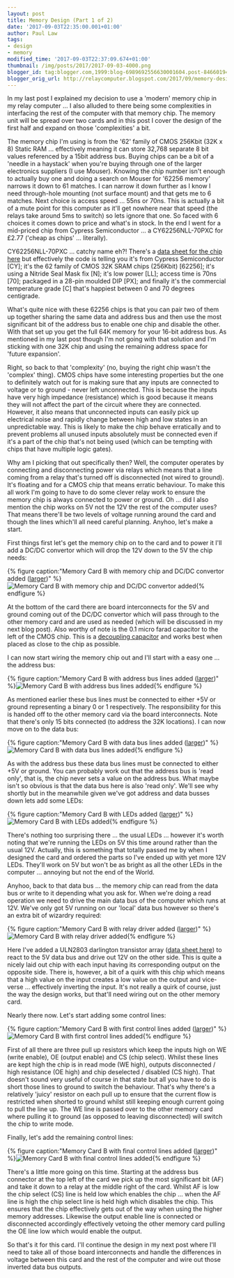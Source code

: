 ```yaml
---
layout: post
title: Memory Design (Part 1 of 2)
date: '2017-09-03T22:35:00.001+01:00'
author: Paul Law
tags:
- design
- memory
modified_time: '2017-09-03T22:37:09.674+01:00'
thumbnail: /img/posts/2017/2017-09-03-4000.png
blogger_id: tag:blogger.com,1999:blog-6989692556630001604.post-8466019488360434615
blogger_orig_url: http://relaycomputer.blogspot.com/2017/09/memory-design-part-1-of-2.html
---
```


In my last post I explained my decision to use a 'modern' memory chip 
in my relay computer ... I also alluded to there being some complexities in 
interfacing the rest of the computer with that memory chip. The memory unit 
will be spread over two cards and in this post I cover the design of the first 
half and expand on those 'complexities' a bit.

The memory chip I'm 
using is from the '62' family of CMOS 256Kbit (32K x 8) Static RAM ... 
effectively meaning it can store 32,768 separate 8 bit values referenced by a 
15bit address bus. Buying chips can be a bit of a 'needle in a haystack' when 
you're buying through one of the larger electronics suppliers (I use Mouser). 
Knowing the chip number isn't enough to actually buy one and doing a search on 
Mouser for '62256 memory' narrows it down to 61 matches. I can narrow it down 
further as I know I need through-hole mounting (not surface mount) and that 
gets me to 6 matches. Next choice is access speed ... 55ns or 70ns. This is 
actually a bit of a mute point for this computer as it'll get nowhere near 
that speed (the relays take around 5ms to switch) so lets ignore that one. So 
faced with 6 choices it comes down to price and what's in stock. In the end I 
went for a mid-priced chip from Cypress Semiconductor ... a CY62256NLL-70PXC 
for £2.77 ('cheap as chips' ... literally).

CY62256NLL-70PXC ... 
catchy name eh?! There's a 
[data sheet for the chip here](http://www.mouser.com/ds/2/100/001-06511_CY62256N_256-Kbit_32_K_8_Static_RAM-319275.pdf) 
but effectively the code is 
telling you it's from Cypress Semiconductor [CY]; it's the 62 family of CMOS 
32K SRAM chips (256Kbit) [62256]; it's using a Nitride Seal Mask fix [N]; it's 
low power [LL]; access time is 70ns [70]; packaged in a 28-pin moulded DIP 
[PX]; and finally it's the commercial temperature grade [C] that's happiest 
between 0 and 70 degrees centigrade.

What's quite nice with these 
62256 chips is that you can pair two of them up together sharing the same data 
and address bus and then use the most significant bit of the address bus to 
enable one chip and disable the other. With that set up you get the full 64K 
memory for your 16-bit address bus. As mentioned in my last post though I'm 
not going with that solution and I'm sticking with one 32K chip and using the 
remaining address space for 'future expansion'.

Right, so back to 
that 'complexity' (no, buying the right chip wasn't the 'complex' thing). 
CMOS chips have some interesting properties but the one to definitely 
watch out for is making sure that any inputs are connected to voltage or to 
ground - never left unconnected. This is because the inputs have very high 
impedance (resistance) which is good because it means they will not affect the 
part of the circuit where they are connected. However, it also means that 
unconnected inputs can easily pick up electrical noise and rapidly change 
between high and low states in an unpredictable way. This is likely to make 
the chip behave erratically and to prevent problems all unused inputs 
absolutely must be connected even if it's a part of the chip that's not being 
used (which can be tempting with chips that have multiple logic gates).

Why am I picking that out specifically then? Well, the computer 
operates by connecting and disconnecting power via relays which means that a 
line coming from a relay that's turned off is disconnected (not wired to 
ground). It's floating and for a CMOS chip that means erratic behaviour. To 
make this all work I'm going to have to do some clever relay work to ensure 
the memory chip is always connected to power or ground. Oh ... did I also 
mention the chip works on 5V not the 12V the rest of the computer uses? That 
means there'll be two levels of voltage running around the card and though the 
lines which'll all need careful planning. Anyhoo, let's make a start.

First things first let's get the memory chip on to the card and to power it 
I'll add a DC/DC convertor which will drop the 12V down to the 5V the chip 
needs:

{% figure caption:"Memory Card B with memory chip and DC/DC convertor added ([larger](/assets/img/posts/2017/2017-09-03-1000.png))" %}![Memory Card B with memory chip and DC/DC convertor added](/assets/img/posts/2017/2017-09-03-0000.png){% endfigure %}

At the bottom of the card there are board interconnects for the 5V 
and ground coming out of the DC/DC convertor which will pass through to the 
other memory card and are used as needed (which will be discussed in my next 
blog post). Also worthy of note is the 0.1 micro farad capacitor to the left 
of the CMOS chip. This is a [decoupling capacitor](https://en.wikipedia.org/wiki/Decoupling_capacitor) 
and works best when placed as close 
to the chip as possible.

I can now start wiring the memory chip out 
and I'll start with a easy one ... the address bus:

{% figure caption:"Memory Card B with address bus lines added ([larger](/assets/img/posts/2017/2017-09-03-1001.png))" %}![Memory Card B with address bus lines added](/assets/img/posts/2017/2017-09-03-0001.png){% endfigure %}

As 
mentioned earlier these bus lines must be connected to either +5V or ground 
representing a binary 0 or 1 respectively. The responsibility for this is
handed off to the other memory card via the board interconnects. Note that 
there's only 15 bits connected (to address the 32K locations). I can now move 
on to the data bus:

{% figure caption:"Memory Card B with data bus lines added ([larger](/assets/img/posts/2017/2017-09-03-1002.png))" %}![Memory Card B with data bus lines added](/assets/img/posts/2017/2017-09-03-0002.png){% endfigure %}

As 
with the address bus these data bus lines must be connected to either +5V or
ground. You can probably work out that the address bus is 'read only', that 
is, the chip never sets a value on the address bus. What maybe isn't so 
obvious is that the data bus here is also 'read only'. We'll see why shortly 
but in the meanwhile given we've got address and data busses down lets add 
some LEDs:

{% figure caption:"Memory Card B with LEDs added ([larger](/assets/img/posts/2017/2017-09-03-1003.png))" %}![Memory Card B with LEDs added](/assets/img/posts/2017/2017-09-03-0003.png){% endfigure %}

There's nothing 
too surprising there ... the usual LEDs ... however it's worth noting that 
we're running the LEDs on 5V this time around rather than the usual 12V. 
Actually, this is something that totally passed me by when I designed the card 
and ordered the parts so I've ended up with yet more 12V LEDs. They'll work on 
5V but won't be as bright as all the other LEDs in the computer ... annoying 
but not the end of the World.

Anyhoo, back to that data bus ... the 
memory chip can read from the data bus or write to it depending what you ask 
for. When we're doing a read operation we need to drive the main data bus of 
the computer which runs at 12V. We've only got 5V running on our 'local' data 
bus however so there's an extra bit of wizardry required:

{% figure caption:"Memory Card B with relay driver added ([larger](/assets/img/posts/2017/2017-09-03-1004.png))" %}![Memory Card B with relay driver added](/assets/img/posts/2017/2017-09-03-0004.png){% endfigure %}

Here 
I've added a ULN2803 darlington transistor array ([data sheet here](https://www.sparkfun.com/datasheets/IC/uln2803a.pdf)) 
to react to the 5V data bus and drive out 
12V on the other side. This is quite a nicely laid out chip with each input 
having its corresponding output on the opposite side. There is, however, a bit 
of a quirk with this chip which means that a high value on the input creates a 
low value on the output and vice-verse ... effectively inverting the input. 
It's not really a quirk of course, just the way the design works, but that'll 
need wiring out on the other memory card.

Nearly there now. Let's 
start adding some control lines:

{% figure caption:"Memory Card B with first control lines added ([larger](/assets/img/posts/2017/2017-09-03-1005.png))" %}![Memory Card B with first control lines added](/assets/img/posts/2017/2017-09-03-0005.png){% endfigure %}

First of all there are three pull up resistors which keep the 
inputs high on WE (write enable), OE (output enable) and CS (chip select). 
Whilst these lines are kept high the chip is in read mode (WE high), outputs 
disconnected / high resistance (OE high) and chip deselected / disabled (CS 
high). That doesn't sound very useful of course in that state but all you have 
to do is short those lines to ground to switch the behaviour. That's why 
there's a relatively 'juicy' resistor on each pull up to ensure that the 
current flow is restricted when shorted to ground whilst still keeping enough 
current going to pull the line up. The WE line is passed over to the other 
memory card where pulling it to ground (as opposed to leaving disconnected) 
will switch the chip to write mode.

Finally, let's add the 
remaining control lines:

{% figure caption:"Memory Card B with final control lines added ([larger](/assets/img/posts/2017/2017-09-03-1006.png))" %}![Memory Card B with final control lines added](/assets/img/posts/2017/2017-09-03-0006.png){% endfigure %}

There's a little more going on this time. Starting at the address 
bus connector at the top left of the card we pick up the most 
significant bit (AF) and take it down to a relay at the middle right of the 
card. Whilst AF is low the chip select (CS) line is held low which enables the 
chip ... when the AF line is high the chip select line is held high which 
disables the chip. This ensures that the chip effectively gets out of the way 
when using the higher memory addresses. Likewise the output enable line is 
connected or disconnected accordingly effectively vetoing the other memory 
card pulling the OE line low which would enable the output.

So that's it for this 
card. I'll continue the design in my next post where I'll 
need to take all of those board interconnects and handle the differences in 
voltage between this card and the rest of the computer and wire out those 
inverted data bus outputs.
